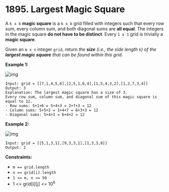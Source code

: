 # 1895. Largest Magic Square

A `k x k` **magic square** is a `k x k` grid filled with integers such that every row sum, every column sum, and both diagonal sums are **all equal**. The integers in the magic square **do not have to be distinct**. Every `1 x 1` grid is trivially a **magic square**.

Given an `m x n` integer `grid`, return *the **size** (i.e., the side length* `k`*) of the **largest magic square** that can be found within this grid*.

 

**Example 1:**

![img](https://assets.leetcode.com/uploads/2021/05/29/magicsquare-grid.jpg)

```
Input: grid = [[7,1,4,5,6],[2,5,1,6,4],[1,5,4,3,2],[1,2,7,3,4]]
Output: 3
Explanation: The largest magic square has a size of 3.
Every row sum, column sum, and diagonal sum of this magic square is equal to 12.
- Row sums: 5+1+6 = 5+4+3 = 2+7+3 = 12
- Column sums: 5+5+2 = 1+4+7 = 6+3+3 = 12
- Diagonal sums: 5+4+3 = 6+4+2 = 12
```

**Example 2:**

![img](https://assets.leetcode.com/uploads/2021/05/29/magicsquare2-grid.jpg)

```
Input: grid = [[5,1,3,1],[9,3,3,1],[1,3,3,8]]
Output: 2
```

 

**Constraints:**

- `m == grid.length`
- `n == grid[i].length`
- `1 <= m, n <= 50`
- 1 <= grid[i][j] <= 10<sup>6</sup>